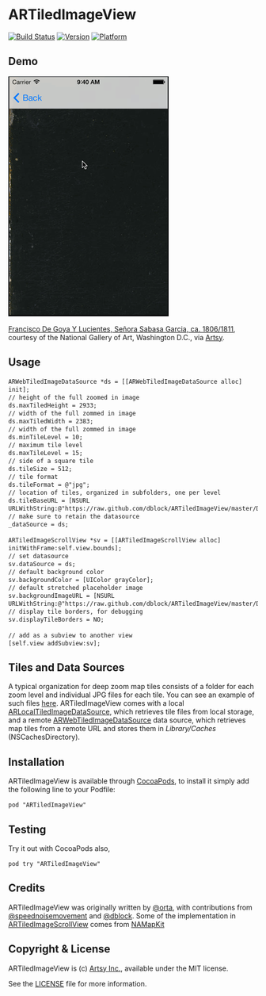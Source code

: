 # ARTiledImageView

[![Build Status](https://travis-ci.org/dblock/ARTiledImageView.png?branch=master)](https://travis-ci.org/dblock/ARTiledImageView)
[![Version](http://cocoapod-badges.herokuapp.com/v/ARTiledImageView/badge.png)](http://cocoadocs.org/docsets/ARTiledImage)
[![Platform](http://cocoapod-badges.herokuapp.com/p/ARTiledImageView/badge.png)](http://cocoadocs.org/docsets/ARTiledImage)

## Demo

![animated](Demo/Screenshots/goya3.gif)

[Francisco De Goya Y Lucientes, Señora Sabasa Garcia, ca. 1806/1811](https://artsy.net/artwork/francisco-jose-de-goya-y-lucientes-senora-sabasa-garcia), courtesy of the National Gallery of Art, Washington D.C., via [Artsy](https://artsy.net).

## Usage

``` objc
ARWebTiledImageDataSource *ds = [[ARWebTiledImageDataSource alloc] init];
// height of the full zoomed in image
ds.maxTiledHeight = 2933;
// width of the full zommed in image
ds.maxTiledWidth = 2383;
// width of the full zommed in image
ds.minTileLevel = 10;
// maximum tile level
ds.maxTileLevel = 15;
// side of a square tile
ds.tileSize = 512;
// tile format
ds.tileFormat = @"jpg";
// location of tiles, organized in subfolders, one per level
ds.tileBaseURL = [NSURL URLWithString:@"https://raw.github.com/dblock/ARTiledImageView/master/Demo/Tiles/SenoraSabasaGarcia/tiles"];
// make sure to retain the datasource
_dataSource = ds;

ARTiledImageScrollView *sv = [[ARTiledImageScrollView alloc] initWithFrame:self.view.bounds];
// set datasource
sv.dataSource = ds;
// default background color
sv.backgroundColor = [UIColor grayColor];
// default stretched placeholder image
sv.backgroundImageURL = [NSURL URLWithString:@"https://raw.github.com/dblock/ARTiledImageView/master/Demo/Tiles/SenoraSabasaGarcia/large.jpg"];
// display tile borders, for debugging
sv.displayTileBorders = NO;

// add as a subview to another view
[self.view addSubview:sv];
```

## Tiles and Data Sources

A typical organization for deep zoom map tiles consists of a folder for each zoom level and individual JPG files for each tile. You can see an example of such files [here](Demo/Tiles/SenoraSabasaGarcia/tiles). ARTiledImageView comes with a local [ARLocalTiledImageDataSource](Classes/ARLocalTiledImageDataSource.h), which retrieves tile files from local storage, and a remote [ARWebTiledImageDataSource](Classes/ARWebTiledImageDataSource.h) data source, which retrieves map tiles from a remote URL and stores them in *Library/Caches* (NSCachesDirectory).

## Installation

ARTiledImageView is available through [CocoaPods](http://cocoapods.org), to install it simply add the following line to your Podfile:

    pod "ARTiledImageView"

## Testing

Try it out with CocoaPods also,

    pod try "ARTiledImageView"

## Credits

ARTiledImageView was originally written by [@orta](https://github.com/orta), with contributions from [@speednoisemovement](https://github.com/speednoisemovement) and [@dblock](https://github.com/dblock). Some of the implementation in [ARTiledImageScrollView](Classes/ARTiledImageScrollView.m) comes from [NAMapKit](https://github.com/neilang/NAMapKit)

## Copyright & License

ARTiledImageView is (c) [Artsy Inc.](http://artsy.net), available under the MIT license.

See the [LICENSE](LICENSE) file for more information.

